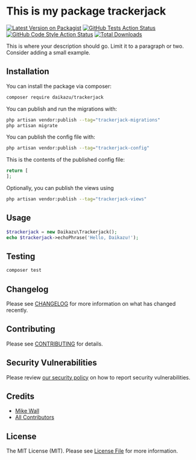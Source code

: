 # This is my package trackerjack

[![Latest Version on Packagist](https://img.shields.io/packagist/v/daikazu/trackerjack.svg?style=flat-square)](https://packagist.org/packages/daikazu/trackerjack)
[![GitHub Tests Action Status](https://img.shields.io/github/actions/workflow/status/daikazu/trackerjack/run-tests.yml?branch=main&label=tests&style=flat-square)](https://github.com/daikazu/trackerjack/actions?query=workflow%3Arun-tests+branch%3Amain)
[![GitHub Code Style Action Status](https://img.shields.io/github/actions/workflow/status/daikazu/trackerjack/fix-php-code-style-issues.yml?branch=main&label=code%20style&style=flat-square)](https://github.com/daikazu/trackerjack/actions?query=workflow%3A"Fix+PHP+code+style+issues"+branch%3Amain)
[![Total Downloads](https://img.shields.io/packagist/dt/daikazu/trackerjack.svg?style=flat-square)](https://packagist.org/packages/daikazu/trackerjack)

This is where your description should go. Limit it to a paragraph or two. Consider adding a small example.

## Installation

You can install the package via composer:

```bash
composer require daikazu/trackerjack
```

You can publish and run the migrations with:

```bash
php artisan vendor:publish --tag="trackerjack-migrations"
php artisan migrate
```

You can publish the config file with:

```bash
php artisan vendor:publish --tag="trackerjack-config"
```

This is the contents of the published config file:

```php
return [
];
```

Optionally, you can publish the views using

```bash
php artisan vendor:publish --tag="trackerjack-views"
```

## Usage

```php
$trackerjack = new Daikazu\Trackerjack();
echo $trackerjack->echoPhrase('Hello, Daikazu!');
```

## Testing

```bash
composer test
```

## Changelog

Please see [CHANGELOG](CHANGELOG.md) for more information on what has changed recently.

## Contributing

Please see [CONTRIBUTING](CONTRIBUTING.md) for details.

## Security Vulnerabilities

Please review [our security policy](../../security/policy) on how to report security vulnerabilities.

## Credits

- [Mike Wall](https://github.com/daikazu)
- [All Contributors](../../contributors)

## License

The MIT License (MIT). Please see [License File](LICENSE.md) for more information.
